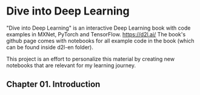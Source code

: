 # Dive into Deep Learning

"Dive into Deep Learning" is an interactive Deep Learning book with code examples in MXNet, PyTorch and TensorFlow.
https://d2l.ai/
The book's github page comes with notebooks for all example code in the book (which can be found inside d2l-en folder).

This project is an effort to personalize this material by creating new notebooks that are relevant for my learning journey.

## Chapter 01. Introduction

